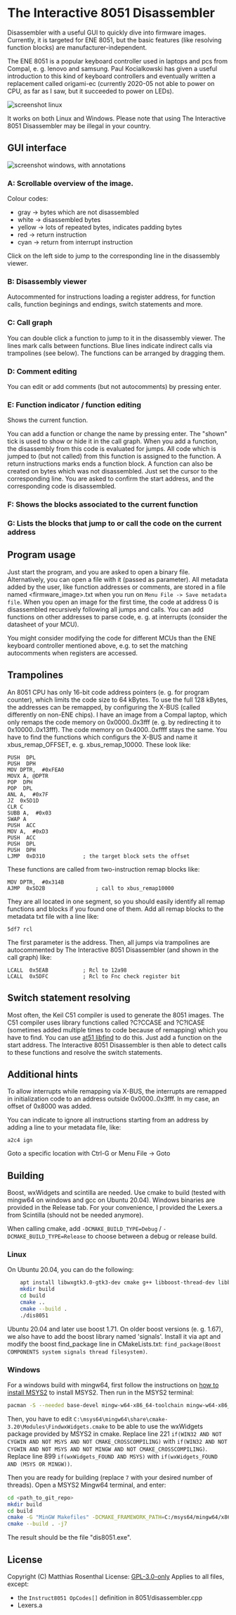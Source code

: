 # The Interactive 8051 Disassembler

Disassembler with a useful GUI to quickly dive into firmware images. Currently, it is targeted for ENE 8051, but the basic features (like resolving function blocks) are manufacturer-independent.

The ENE 8051 is a popular keyboard controller used in laptops and pcs from Compal, e. g. lenovo and samsung. Paul Kocialkowski has given a useful introduction to this kind of keyboard controllers and eventually written a replacement called origami-ec (currently 2020-05 not able to power on CPU, as far as I saw, but it succeeded to power on LEDs).

![screenshot linux](./screenshot_linux.png)

It works on both Linux and Windows. Please note that using The Interactive 8051 Disassembler may be illegal in your country.

## GUI interface

![screenshot windows, with annotations](./screenshot_windows_annotated.png)

### A: Scrollable overview of the image.

Colour codes:

* gray -> bytes which are not disassembled
* white -> disassembled bytes
* yellow -> lots of repeated bytes, indicates padding bytes
* red -> return instruction
* cyan -> return from interrupt instruction

Click on the left side to jump to the corresponding line in the disassembly viewer.

### B: Disassembly viewer

Autocommented for instructions loading a register address, for function calls, function beginings and endings, switch statements and more.

### C: Call graph

You can double click a function to jump to it in the disassembly viewer. The lines mark calls between functions. Blue lines indicate indirect calls via trampolines (see below).
The functions can be arranged by dragging them.

### D: Comment editing

You can edit or add comments (but not autocomments) by pressing enter.

### E: Function indicator / function editing

Shows the current function.

You can add a function or change the name by pressing enter. The "shown" tick is used to show or hide it in the call graph.
When you add a function, the disassembly from this code is evaluated for jumps. All code which is jumped to (but not called) from this function is assigned to the function. A return instructions marks ends a function block.
A function can also be created on bytes which was not disassembled. Just set the cursor to the corresponding line. You are asked to confirm the start address, and the corresponding code is disassembled.

### F: Shows the blocks associated to the current function

### G: Lists the blocks that jump to or call the code on the current address

## Program usage

Just start the program, and you are asked to open a binary file. Alternatively, you can open a file with it (passed as parameter).
All metadata added by the user, like function addresses or comments, are stored in a file named <firmware_image>.txt when you run on `Menu File -> Save metadata file`.
When you open an image for the first time, the code at address 0 is disassembled recursively following all jumps and calls. You can add functions on other addresses to parse code, e. g. at interrupts (consider the datasheet of your MCU).

You might consider modifying the code for different MCUs than the ENE keyboard controller mentioned above, e.g. to set the matching autocomments when registers are accessed.

## Trampolines

An 8051 CPU has only 16-bit code address pointers (e. g. for program counter), which limits the code size to 64 kBytes. To use the full 128 kBytes, the addresses can be remapped, by configuring the X-BUS (called differently on non-ENE chips). I have an image from a Compal laptop, which only remaps the code memory on 0x0000..0x3fff (e. g. by redirecting it to 0x10000..0x13fff). The code memory on 0x4000..0xffff stays the same.
You have to find the functions which configurs the X-BUS and name it xbus_remap_OFFSET, e. g. xbus_remap_10000. These look like:

    PUSH  DPL
    PUSH  DPH
    MOV DPTR,  #0xFEA0
    MOVX A, @DPTR
    POP  DPH
    POP  DPL
    ANL A,  #0x7F
    JZ  0x5D1D
    CLR C
    SUBB A,  #0x03
    SWAP A
    PUSH  ACC
    MOV A,  #0xD3
    PUSH  ACC
    PUSH  DPL
    PUSH  DPH
    LJMP  0xD310            ; the target block sets the offset

These functions are called from two-instruction remap blocks like:

    MOV DPTR,  #0x314B
    AJMP  0x5D2B                ; call to xbus_remap10000

They are all located in one segment, so you should easily identify all remap functions and blocks if you found one of them.
Add all remap blocks to the metadata txt file with a line like:

    5df7 rcl

The first parameter is the address.
Then, all jumps via trampolines are autocommented by The Interactive 8051 Disassembler (and shown in the call graph) like:

    LCALL  0x5EAB           ; Rcl to 12a98
    LCALL  0x5DFC           ; Rcl to Fnc check register bit

## Switch statement resolving

Most often, the Keil C51 compiler is used to generate the 8051 images. The C51 compiler uses library functions called ?C?CCASE and ?C?ICASE (sometimes added multiple times to code because of remapping) which you have to find. You can use [at51 libfind](https://github.com/8051Enthusiast/at51) to do this. Just add a function on the start address.
The Interactive 8051 Disassembler is then able to detect calls to these functions and resolve the switch statements.

## Additional hints

To allow interrupts while remapping via X-BUS, the interrupts are remapped in initialization code to an address outside 0x0000..0x3fff. In my case, an offset of 0x8000 was added.

You can indicate to ignore all instructions starting from an address by adding a line to your metadata file, like:

    a2c4 ign

Goto a specific location with Ctrl-G or Menu File -> Goto

## Building

Boost, wxWidgets and scintilla are needed. Use cmake to build (tested with mingw64 on windows and gcc on Ubuntu 20.04).
Windows binaries are provided in the Release tab.
For your convenience, I provided the Lexers.a from Scintilla (should not be needed anymore).

When calling cmake, add `-DCMAKE_BUILD_TYPE=Debug` / `-DCMAKE_BUILD_TYPE=Release` to choose between a debug or release build.

### Linux

On Ubuntu 20.04, you can do the following:

```bash
    apt install libwxgtk3.0-gtk3-dev cmake g++ libboost-thread-dev libboost-system-dev libboost-thread-dev
    mkdir build
    cd build
    cmake ..
    cmake --build .
    ./dis8051
```

Ubuntu 20.04 and later use boost 1.71. On older boost versions (e. g. 1.67), we also have to add the boost library named 'signals'. Install it via apt and modify the boost find_package line in CMakeLists.txt: `find_package(Boost COMPONENTS system signals thread filesystem)`.

### Windows

For a windows build with mingw64, first follow the instructions on [how to install MSYS2](https://www.msys2.org/) to install MSYS2. Then run in the MSYS2 terminal:

```bash
pacman -S --needed base-devel mingw-w64-x86_64-toolchain mingw-w64-x86_64-boost mingw-w64-x86_64-wxWidgets mingw-w64-x86_64-cmake mingw-w64-x86_64-jbigkit
```

Then, you have to edit `C:\msys64\mingw64\share\cmake-3.20\Modules\FindwxWidgets.cmake` to be able to use the wxWidgets package provided by MSYS2 in cmake.
Replace line 221 `if(WIN32 AND NOT CYGWIN AND NOT MSYS AND NOT CMAKE_CROSSCOMPILING)` with `if(WIN32 AND NOT CYGWIN AND NOT MSYS AND NOT MINGW AND NOT CMAKE_CROSSCOMPILING)`.
Replace line 899 `if(wxWidgets_FOUND AND MSYS)` with `if(wxWidgets_FOUND AND (MSYS OR MINGW))`.

Then you are ready for building (replace `7` with your desired number of threads). Open a MSYS2 Mingw64 terminal, and enter:

```bash
cd <path_to_git_repo>
mkdir build
cd build
cmake -G "MinGW Makefiles" -DCMAKE_FRAMEWORK_PATH=C:/msys64/mingw64/x86_64-w64-mingw32/lib ..
cmake --build . -j7
```

The result should be the file "dis8051.exe".

## License

Copyright (C) Matthias Rosenthal
License: [GPL-3.0-only](./LICENSE)
Applies to all files, except:
 - the `Instruct8051 OpCodes[]` definition in 8051/disassembler.cpp
 - Lexers.a

